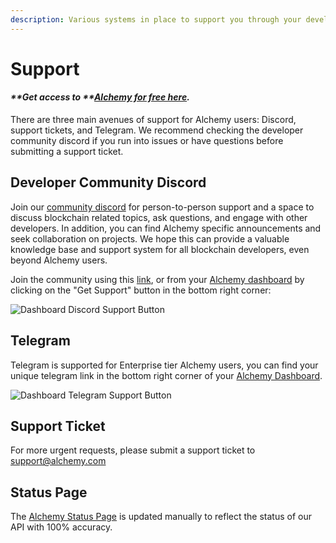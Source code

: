 ```yaml
---
description: Various systems in place to support you through your developer experience.
---
```


# Support

#### _**Get access to **_[_**Alchemy for free here**_](https://alchemy.com/?r=affiliate:e68b2f77-7fc7-4ef7-8e9c-cdfea869b9b5)_**.**_

There are three main avenues of support for Alchemy users: Discord, support tickets, and Telegram. We recommend checking the developer community discord if you run into issues or have questions before submitting a support ticket. &#x20;

## Developer Community Discord

Join our [community discord](https://discord.com/invite/mMGsVgd) for person-to-person support and a space to discuss blockchain related topics, ask questions, and engage with other developers. In addition, you can find Alchemy specific announcements and seek collaboration on projects. We hope this can provide a valuable knowledge base and support system for all blockchain developers, even beyond Alchemy users.&#x20;

Join the community using this [link](https://discord.com/invite/mMGsVgd), or from your [Alchemy dashboard](https://dashboard.alchemyapi.io) by clicking on the "Get Support" button in the bottom right corner:

![Dashboard Discord Support Button](../.gitbook/assets/screen-shot-2020-08-26-at-4.18.03-pm.png)

## Telegram&#x20;

Telegram is supported for Enterprise tier Alchemy users, you can find your unique telegram link in the bottom right corner of your [Alchemy Dashboard](https://dashboard.alchemyapi.io).&#x20;

![Dashboard Telegram Support Button](../.gitbook/assets/screen-shot-2020-08-26-at-4.23.48-pm.png)

## Support Ticket&#x20;

For more urgent requests, please submit a support ticket to support@alchemy.com&#x20;

## Status Page

The [Alchemy Status Page](https://alchemyapi.statuspage.io) is updated manually to reflect the status of our API with 100% accuracy.&#x20;
